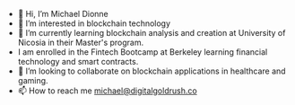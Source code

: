 - 👋 Hi, I’m Michael Dionne
- 👀 I’m interested in blockchain technology
- 🌱 I’m currently learning blockchain analysis and creation at University of Nicosia in their Master's program.
- I am enrolled in the Fintech Bootcamp at Berkeley learning financial technology and smart contracts. 
- 💞️ I’m looking to collaborate on blockchain applications in healthcare and gaming.
- 📫 How to reach me michael@digitalgoldrush.co

<!---
DigitalGoldRush/DigitalGoldRush is a ✨ special ✨ repository because its `README.md` (this file) appears on your GitHub profile.
You can click the Preview link to take a look at your changes.
--->
